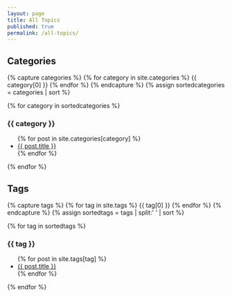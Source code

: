 ```yaml
---
layout: page
title: All Topics
published: true
permalink: /all-topics/
---
```

<h2>Categories</h2>

{% capture categories %}
  {% for category in site.categories %}
    {{ category[0] }}
  {% endfor %}
{% endcapture %}
{% assign sortedcategories = categories | sort %}

{% for category in sortedcategories %}
  <h3 id="{{ category }}">{{ category }}</h3>
  <ul>
  {% for post in site.categories[category] %}
    <li><a href="{{ post.url }}">{{ post.title }}</a></li>
  {% endfor %}
  </ul>
{% endfor %}

<h2>Tags</h2>

{% capture tags %}
  {% for tag in site.tags %}
    {{ tag[0] }}
  {% endfor %}
{% endcapture %}
{% assign sortedtags = tags | split:' ' | sort %}

{% for tag in sortedtags %}
  <h3 id="{{ tag }}">{{ tag }}</h3>
  <ul>
  {% for post in site.tags[tag] %}
    <li><a href="{{ post.url }}">{{ post.title }}</a></li>
  {% endfor %}
  </ul>
{% endfor %}

